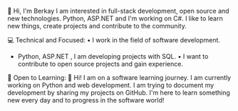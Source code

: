 👋 Hi, I'm Berkay
I am interested in full-stack development, open source and new technologies.
Python, ASP.NET and I'm working on C#.
I like to learn new things, create projects and contribute to the community.

💻 Technical and Focused:
• I work in the field of software development.
* Python, ASP.NET , I am developing projects with SQL.
• I want to contribute to open source projects and gain experience.

🚀 Open to Learning:
👋 Hi!
I am on a software learning journey. I am currently working on Python and web development.
I am trying to document my development by sharing my projects on GitHub.
I'm here to learn something new every day and to progress in the software world!
